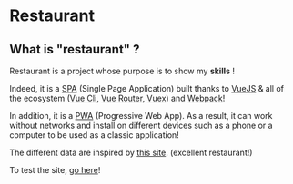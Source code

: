 # Restaurant

## What is "restaurant" ?

Restaurant is a project whose purpose is to show my **skills** !

Indeed, it is a [SPA](https://en.wikipedia.org/wiki/Single-page_application) (Single Page Application) built thanks to [VueJS](https://vuejs.org/) & all of the ecosystem ([Vue Cli](https://cli.vuejs.org/), [Vue Router](https://router.vuejs.org/), [Vuex](https://vuex.vuejs.org/)) and [Webpack](https://webpack.js.org/)!

In addition, it is a [PWA](https://developers.google.com/web/progressive-web-apps/) (Progressive Web App). As a result, it can work without networks and install on different devices such as a phone or a computer to be used as a classic application!

The different data are inspired by [this site](http://www.restaurant-lecercle.fr/). (excellent restaurant!)

To test the site, [go here](https://barbapapazes.github.io/restaurant-vue-spa/)!
